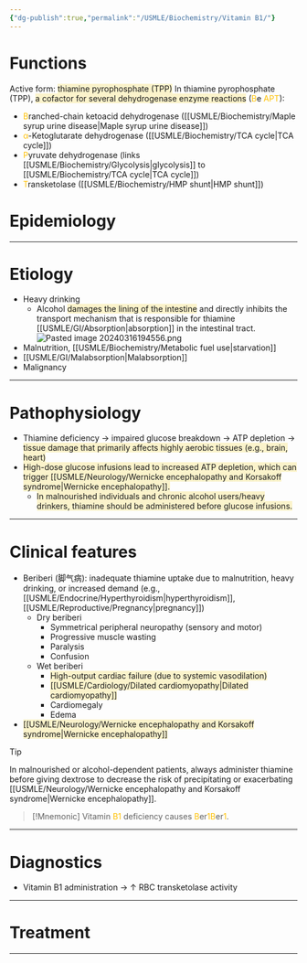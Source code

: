 ```yaml
---
{"dg-publish":true,"permalink":"/USMLE/Biochemistry/Vitamin B1/"}
---
```


# Functions
Active form: <span style="background:rgba(240, 200, 0, 0.2)">thiamine pyrophosphate (TPP)</span>
In thiamine pyrophosphate (TPP), <span style="background:rgba(240, 200, 0, 0.2)">a cofactor for several dehydrogenase enzyme reactions</span> (<font color="#ffc000">B</font>e <font color="#ffc000">APT</font>):
- <font color="#ffc000">B</font>ranched-chain ketoacid dehydrogenase ([[USMLE/Biochemistry/Maple syrup urine disease\|Maple syrup urine disease]])
- <font color="#ffc000">α</font>-Ketoglutarate dehydrogenase ([[USMLE/Biochemistry/TCA cycle\|TCA cycle]])
- <font color="#ffc000">P</font>yruvate dehydrogenase (links [[USMLE/Biochemistry/Glycolysis\|glycolysis]] to [[USMLE/Biochemistry/TCA cycle\|TCA cycle]])
- <font color="#ffc000">T</font>ransketolase ([[USMLE/Biochemistry/HMP shunt\|HMP shunt]])
# Epidemiology


---
# Etiology
- Heavy drinking
	- Alcohol <span style="background:rgba(240, 200, 0, 0.2)">damages the lining of the intestine</span> and directly inhibits the transport mechanism that is responsible for thiamine [[USMLE/GI/Absorption\|absorption]] in the intestinal tract.![Pasted image 20240316194556.png](/img/user/appendix/Pasted%20image%2020240316194556.png)
- Malnutrition, [[USMLE/Biochemistry/Metabolic fuel use\|starvation]]
- [[USMLE/GI/Malabsorption\|Malabsorption]]
- Malignancy

---
# Pathophysiology
- Thiamine deficiency → impaired glucose breakdown → ATP depletion → <span style="background:rgba(240, 200, 0, 0.2)">tissue damage that primarily affects highly aerobic tissues (e.g., brain, heart)</span>
- <span style="background:rgba(240, 200, 0, 0.2)">High-dose glucose infusions lead to increased ATP depletion, which can trigger [[USMLE/Neurology/Wernicke encephalopathy and Korsakoff syndrome\|Wernicke encephalopathy]].</span>
	- <span style="background:rgba(240, 200, 0, 0.2)">In malnourished individuals and chronic alcohol users/heavy drinkers, thiamine should be administered before glucose infusions.</span>

---
# Clinical features
- Beriberi (脚气病): inadequate thiamine uptake due to malnutrition, heavy drinking, or increased demand (e.g., [[USMLE/Endocrine/Hyperthyroidism\|hyperthyroidism]], [[USMLE/Reproductive/Pregnancy\|pregnancy]]) 
	- Dry beriberi
		- Symmetrical peripheral neuropathy (sensory and motor)
		- Progressive muscle wasting
		- Paralysis
		- Confusion
	- Wet beriberi
		- <span style="background:rgba(240, 200, 0, 0.2)">High-output cardiac failure (due to systemic vasodilation)</span>
		- <span style="background:rgba(240, 200, 0, 0.2)">[[USMLE/Cardiology/Dilated cardiomyopathy\|Dilated cardiomyopathy]]</span>
		- Cardiomegaly
		- Edema
- <span style="background:rgba(240, 200, 0, 0.2)">[[USMLE/Neurology/Wernicke encephalopathy and Korsakoff syndrome\|Wernicke encephalopathy]]</span>

>[!tip] 
>In malnourished or alcohol-dependent patients, always administer thiamine before giving dextrose to decrease the risk of precipitating or exacerbating [[USMLE/Neurology/Wernicke encephalopathy and Korsakoff syndrome\|Wernicke encephalopathy]].

>[!Mnemonic] 
>Vitamin <font color="#ffc000">B1</font> deficiency causes <font color="#ffc000">B</font>er<font color="#ffc000">1B</font>er<font color="#ffc000">1</font>.

---
# Diagnostics
- Vitamin B1 administration → ↑ RBC transketolase activity

---
# Treatment


---
